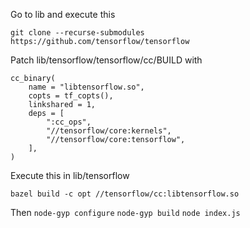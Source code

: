 Go to lib and execute this

`git clone --recurse-submodules https://github.com/tensorflow/tensorflow`

Patch lib/tensorflow/tensorflow/cc/BUILD with

```
cc_binary(
    name = "libtensorflow.so",
    copts = tf_copts(),
    linkshared = 1,
    deps = [
        ":cc_ops",
        "//tensorflow/core:kernels",
        "//tensorflow/core:tensorflow",
    ],
)
```

Execute this in lib/tensorflow

`bazel build -c opt //tensorflow/cc:libtensorflow.so`

Then
`node-gyp configure`
`node-gyp build`
`node index.js`
